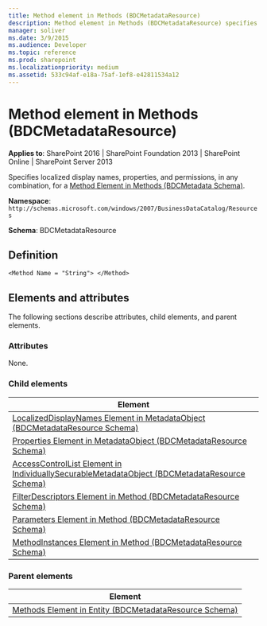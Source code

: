 ```yaml
---
title: Method element in Methods (BDCMetadataResource)
description: Method element in Methods (BDCMetadataResource) specifies localized display names, properties, and permissions for a Method Element in Methods (BDCMetadata Schema).
manager: soliver
ms.date: 3/9/2015
ms.audience: Developer
ms.topic: reference
ms.prod: sharepoint
ms.localizationpriority: medium
ms.assetid: 533c94af-e18a-75af-1ef8-e42811534a12
---
```


# Method element in Methods (BDCMetadataResource)

**Applies to**: SharePoint 2016 | SharePoint Foundation 2013 | SharePoint Online | SharePoint Server 2013

Specifies localized display names, properties, and permissions, in any combination, for a [Method Element in Methods (BDCMetadata Schema)](method-element-in-methods-bdcmetadata-schema.md).

**Namespace**: `http://schemas.microsoft.com/windows/2007/BusinessDataCatalog/Resources`

**Schema**: BDCMetadataResource

## Definition
```
<Method Name = "String"> </Method>
```

## Elements and attributes

The following sections describe attributes, child elements, and parent elements.

### Attributes

None.

### Child elements

|Element|
|-------|
|[LocalizedDisplayNames Element in MetadataObject (BDCMetadataResource Schema)](localizeddisplaynames-element-in-metadataobject-bdcmetadataresource-schema.md)
|[Properties Element in MetadataObject (BDCMetadataResource Schema)](properties-element-in-metadataobject-bdcmetadataresource-schema.md)|
|[AccessControlList Element in IndividuallySecurableMetadataObject (BDCMetadataResource Schema)](accesscontrollist-element-in-individuallysecurablemetadataobject-bdcmetadatareso.md)|
|[FilterDescriptors Element in Method (BDCMetadataResource Schema)](filterdescriptors-element-in-method-bdcmetadataresource-schema.md)|
|[Parameters Element in Method (BDCMetadataResource Schema)](parameters-element-in-method-bdcmetadataresource-schema.md)|
|[MethodInstances Element in Method (BDCMetadataResource Schema)](methodinstances-element-in-method-bdcmetadataresource-schema.md)|

### Parent elements

|Element|
|-------|
|[Methods Element in Entity (BDCMetadataResource Schema)](methods-element-in-entity-bdcmetadataresource-schema.md)|








